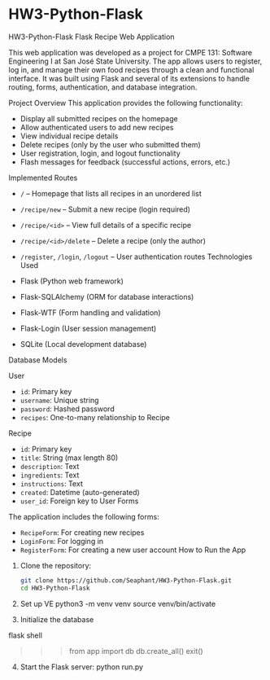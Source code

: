 # HW3-Python-Flask
HW3-Python-Flask
 Flask Recipe Web Application

This web application was developed as a project for CMPE 131: Software Engineering I at San José State University. The app allows users to register, log in, and manage their own food recipes through a clean and functional interface. It was built using Flask and several of its extensions to handle routing, forms, authentication, and database integration.

Project Overview
This application provides the following functionality:

- Display all submitted recipes on the homepage
- Allow authenticated users to add new recipes
- View individual recipe details
- Delete recipes (only by the user who submitted them)
- User registration, login, and logout functionality
- Flash messages for feedback (successful actions, errors, etc.)

Implemented Routes

- `/` – Homepage that lists all recipes in an unordered list
- `/recipe/new` – Submit a new recipe (login required)
- `/recipe/<id>` – View full details of a specific recipe
- `/recipe/<id>/delete` – Delete a recipe (only the author)
- `/register`, `/login`, `/logout` – User authentication routes
Technologies Used

- Flask (Python web framework)
- Flask-SQLAlchemy (ORM for database interactions)
- Flask-WTF (Form handling and validation)
- Flask-Login (User session management)
- SQLite (Local development database)

 Database Models

User
- `id`: Primary key
- `username`: Unique string
- `password`: Hashed password
- `recipes`: One-to-many relationship to Recipe

Recipe
- `id`: Primary key
- `title`: String (max length 80)
- `description`: Text
- `ingredients`: Text
- `instructions`: Text
- `created`: Datetime (auto-generated)
- `user_id`: Foreign key to User
 Forms

The application includes the following forms:

- `RecipeForm`: For creating new recipes
- `LoginForm`: For logging in
- `RegisterForm`: For creating a new user account
How to Run the App

1. Clone the repository:

   ```bash
   git clone https://github.com/Seaphant/HW3-Python-Flask.git
   cd HW3-Python-Flask
2. Set up VE
   python3 -m venv venv
source venv/bin/activate
3. Initialize the database

flask shell
>>> from app import db
>>> db.create_all()
>>> exit()

4. Start the Flask server:
   python run.py


